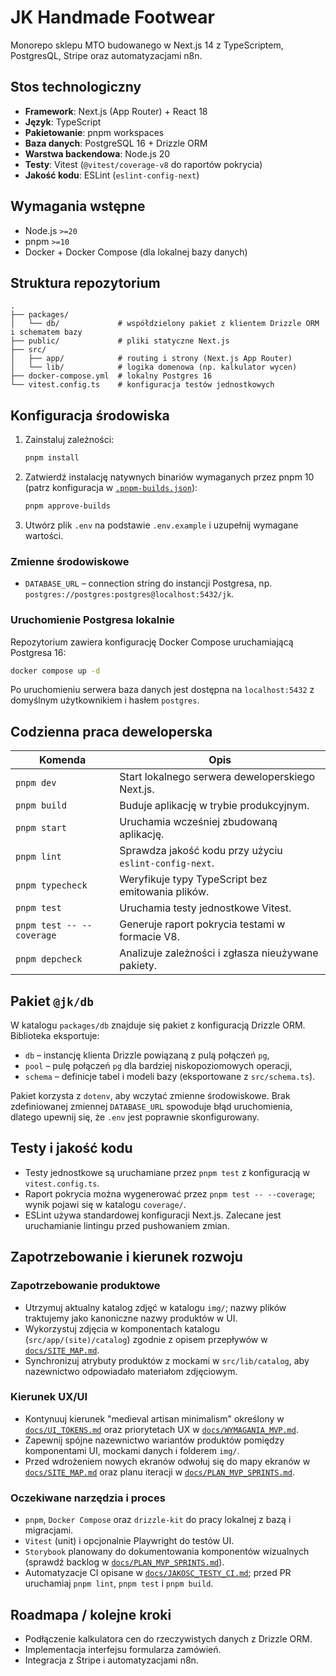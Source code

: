 # JK Handmade Footwear

Monorepo sklepu MTO budowanego w Next.js 14 z TypeScriptem, PostgresQL, Stripe oraz automatyzacjami n8n.

## Stos technologiczny

- **Framework**: Next.js (App Router) + React 18
- **Język**: TypeScript
- **Pakietowanie**: pnpm workspaces
- **Baza danych**: PostgreSQL 16 + Drizzle ORM
- **Warstwa backendowa**: Node.js 20
- **Testy**: Vitest (`@vitest/coverage-v8` do raportów pokrycia)
- **Jakość kodu**: ESLint (`eslint-config-next`)

## Wymagania wstępne

- Node.js `>=20`
- pnpm `>=10`
- Docker + Docker Compose (dla lokalnej bazy danych)

## Struktura repozytorium

```
.
├── packages/
│   └── db/             # współdzielony pakiet z klientem Drizzle ORM i schematem bazy
├── public/             # pliki statyczne Next.js
├── src/
│   ├── app/            # routing i strony (Next.js App Router)
│   └── lib/            # logika domenowa (np. kalkulator wycen)
├── docker-compose.yml  # lokalny Postgres 16
└── vitest.config.ts    # konfiguracja testów jednostkowych
```

## Konfiguracja środowiska

1. Zainstaluj zależności:
   ```bash
   pnpm install
   ```
2. Zatwierdź instalację natywnych binariów wymaganych przez pnpm 10 (patrz konfiguracja w [`.pnpm-builds.json`](./.pnpm-builds.json)):
   ```bash
   pnpm approve-builds
   ```
3. Utwórz plik `.env` na podstawie `.env.example` i uzupełnij wymagane wartości.

### Zmienne środowiskowe

- `DATABASE_URL` – connection string do instancji Postgresa, np. `postgres://postgres:postgres@localhost:5432/jk`.

### Uruchomienie Postgresa lokalnie

Repozytorium zawiera konfigurację Docker Compose uruchamiającą Postgresa 16:

```bash
docker compose up -d
```

Po uruchomieniu serwera baza danych jest dostępna na `localhost:5432` z domyślnym użytkownikiem i hasłem `postgres`.

## Codzienna praca deweloperska

| Komenda | Opis |
| --- | --- |
| `pnpm dev` | Start lokalnego serwera deweloperskiego Next.js. |
| `pnpm build` | Buduje aplikację w trybie produkcyjnym. |
| `pnpm start` | Uruchamia wcześniej zbudowaną aplikację. |
| `pnpm lint` | Sprawdza jakość kodu przy użyciu `eslint-config-next`. |
| `pnpm typecheck` | Weryfikuje typy TypeScript bez emitowania plików. |
| `pnpm test` | Uruchamia testy jednostkowe Vitest. |
| `pnpm test -- --coverage` | Generuje raport pokrycia testami w formacie V8. |
| `pnpm depcheck` | Analizuje zależności i zgłasza nieużywane pakiety. |

## Pakiet `@jk/db`

W katalogu `packages/db` znajduje się pakiet z konfiguracją Drizzle ORM. Biblioteka eksportuje:

- `db` – instancję klienta Drizzle powiązaną z pulą połączeń `pg`,
- `pool` – pulę połączeń `pg` dla bardziej niskopoziomowych operacji,
- `schema` – definicje tabel i modeli bazy (eksportowane z `src/schema.ts`).

Pakiet korzysta z `dotenv`, aby wczytać zmienne środowiskowe. Brak zdefiniowanej zmiennej `DATABASE_URL` spowoduje błąd uruchomienia, dlatego upewnij się, że `.env` jest poprawnie skonfigurowany.

## Testy i jakość kodu

- Testy jednostkowe są uruchamiane przez `pnpm test` z konfiguracją w `vitest.config.ts`.
- Raport pokrycia można wygenerować przez `pnpm test -- --coverage`; wynik pojawi się w katalogu `coverage/`.
- ESLint używa standardowej konfiguracji Next.js. Zalecane jest uruchamianie lintingu przed pushowaniem zmian.

## Zapotrzebowanie i kierunek rozwoju

### Zapotrzebowanie produktowe

- Utrzymuj aktualny katalog zdjęć w katalogu `img/`; nazwy plików traktujemy jako kanoniczne nazwy produktów w UI.
- Wykorzystuj zdjęcia w komponentach katalogu (`src/app/(site)/catalog`) zgodnie z opisem przepływów w [`docs/SITE_MAP.md`](./docs/SITE_MAP.md).
- Synchronizuj atrybuty produktów z mockami w `src/lib/catalog`, aby nazewnictwo odpowiadało materiałom zdjęciowym.

### Kierunek UX/UI

- Kontynuuj kierunek "medieval artisan minimalism" określony w [`docs/UI_TOKENS.md`](./docs/UI_TOKENS.md) oraz priorytetach UX w [`docs/WYMAGANIA_MVP.md`](./docs/WYMAGANIA_MVP.md).
- Zapewnij spójne nazewnictwo wariantów produktów pomiędzy komponentami UI, mockami danych i folderem `img/`.
- Przed wdrożeniem nowych ekranów odwołuj się do mapy ekranów w [`docs/SITE_MAP.md`](./docs/SITE_MAP.md) oraz planu iteracji w [`docs/PLAN_MVP_SPRINTS.md`](./docs/PLAN_MVP_SPRINTS.md).

### Oczekiwane narzędzia i proces

- `pnpm`, `Docker Compose` oraz `drizzle-kit` do pracy lokalnej z bazą i migracjami.
- `Vitest` (unit) i opcjonalnie Playwright do testów UI.
- `Storybook` planowany do dokumentowania komponentów wizualnych (sprawdź backlog w [`docs/PLAN_MVP_SPRINTS.md`](./docs/PLAN_MVP_SPRINTS.md)).
- Automatyzacje CI opisane w [`docs/JAKOSC_TESTY_CI.md`](./docs/JAKOSC_TESTY_CI.md); przed PR uruchamiaj `pnpm lint`, `pnpm test` i `pnpm build`.

## Roadmapa / kolejne kroki

- Podłączenie kalkulatora cen do rzeczywistych danych z Drizzle ORM.
- Implementacja interfejsu formularza zamówień.
- Integracja z Stripe i automatyzacjami n8n.
